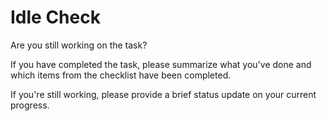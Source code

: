 # Idle Check

Are you still working on the task? 

If you have completed the task, please summarize what you've done and which items from the checklist have been completed.

If you're still working, please provide a brief status update on your current progress.
